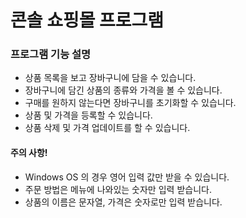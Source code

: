 # 콘솔 쇼핑몰 프로그램

### 프로그램 기능 설명
- 상품 목록을 보고 장바구니에 담을 수 있습니다.
- 장바구니에 담긴 상품의 종류와 가격을 볼 수 있습니다.
- 구매를 원하지 않는다면 장바구니를 초기화할 수 있습니다.
- 상품 및 가격을 등록할 수 있습니다. 
- 상품 삭제 및 가격 업데이트를 할 수 있습니다.

#### 주의 사항! 
- Windows OS 의 경우 영어 입력 값만 받을 수 있습니다.
- 주문 방법은 메뉴에 나와있는 숫자만 입력 받습니다.
- 상품의 이름은 문자열, 가격은 숫자로만 입력 받습니다.